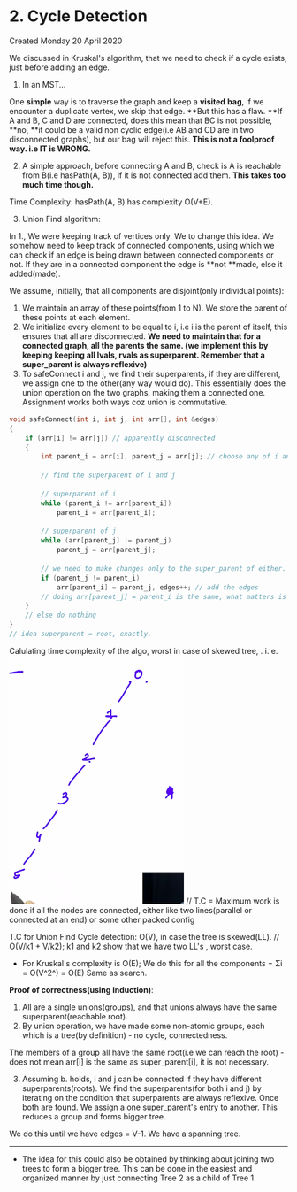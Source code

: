 # 2. Cycle Detection

Created Monday 20 April 2020

We discussed in Kruskal's algorithm, that we need to check if a cycle exists, just before adding an edge.

1. In an MST...

One **simple** way is to traverse the graph and keep a **visited** **bag**, if we encounter a duplicate vertex, we skip that edge. **But this has a flaw. **If A and B, C and D are connected, does this mean that BC is not possible, **no, **it could be a valid non cyclic edge(i.e AB and CD are in two disconnected graphs), but our bag will reject this. **This is not a foolproof way. i.e IT is WRONG.**

2. A simple approach, before connecting A and B, check is A is reachable from B(i.e hasPath(A, B)), if it is not connected add them. **This takes too much time though.**

Time Complexity: hasPath(A, B) has complexity O(V+E).

3. Union Find algorithm:

In 1., We were keeping track of vertices only. We to change this idea. We somehow need to keep track of connected components, using which we can check if an edge is being drawn between connected components or not. If they are in a connected component the edge is **not **made, else it added(made).

We assume, initially, that all components are disjoint(only individual points):

1. We maintain an array of these points(from 1 to N). We store the parent of these points at each element.
2. We initialize every element to be equal to i, i.e i is the parent of itself, this ensures that all are disconnected. **We need to maintain that for a connected graph, all the parents the same. (we implement this by keeping keeping all lvals, rvals as superparent. Remember that a super_parent is always reflexive)**
3. To safeConnect i and j, we find their superparents, if they are different, we assign one to the other(any way would do). This essentially does the union operation on the two graphs, making them a connected one. Assignment works both ways coz union is commutative.

```c++
void safeConnect(int i, int j, int arr[], int &edges)
{
    if (arr[i] != arr[j]) // apparently disconnected
    {
        int parent_i = arr[i], parent_j = arr[j]; // choose any of i and j

        // find the superparent of i and j

        // superparent of i
        while (parent_i != arr[parent_i])
            parent_i = arr[parent_i];

        // superparent of j
        while (arr[parent_j] != parent_j)
            parent_j = arr[parent_j];

        // we need to make changes only to the super_parent of either.
        if (parent_j != parent_i)
            arr[parent_i] = parent_j, edges++; // add the edges
        // doing arr[parent_j] = parent_i is the same, what matters is type superparent
    }
    // else do nothing
}
// idea superparent = root, exactly.
```

Calulating time complexity of the algo, worst in case of skewed tree, . i. e.
![](/assets/2._Cycle_Detection-image-1.png)
// T.C = Maximum work is done if all the nodes are connected, either like two lines(parallel or connected at an end) or some other packed config

T.C for Union Find Cycle detection: O(V), in case the tree is skewed(LL). // O(V/k1 + V/k2); k1 and k2 show that we have two LL's , worst case.

- For Kruskal's complexity is O(E); We do this for all the components = Σi = O(V^2^) = O(E) Same as search.

**Proof of correctness(using induction)**:

1. All are a single unions(groups), and that unions always have the same superparent(reachable root).
2. By union operation, we have made some non-atomic groups, each which is a tree(by definition) - no cycle, connectedness.

The members of a group all have the same root(i.e we can reach the root) - does not mean arr[i] is the same as super_parent[i], it is not necessary.

3. Assuming b. holds, i and j can be connected if they have different superparents(roots). We find the superparents(for both i and j) by iterating on the condition that superparents are always reflexive. Once both are found. We assign a one super_parent's entry to another. This reduces a group and forms bigger tree.

We do this until we have edges = V-1. We have a spanning tree.

---

- The idea for this could also be obtained by thinking about joining two trees to form a bigger tree. This can be done in the easiest and organized manner by just connecting Tree 2 as a child of Tree 1.
